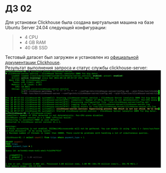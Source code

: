 # ДЗ 02

Для установки Clickhouse была создана виртуальная машина на базе Ubuntu Server 24.04 следующей конфигурации:  
> - 4 CPU  
> - 4 GB RAM  
> - 40 GB SSD

Тестовый датасет был загружен и установлен из [официальной документации Clickhouse](https://clickhouse.com/docs/en/getting-started/example-datasets/nyc-taxi).  
Результат выполнения запроса и статус службы clickhouse-server:  
![](https://github.com/oslavgorod/Clickhouse-2024/blob/main/DZ02/clh.png)  
